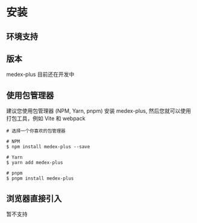 # 安装

## 环境支持

## 版本

medex-plus 目前还在开发中

## 使用包管理器

建议您使用包管理器 (NPM, Yarn, pnpm) 安装 medex-plus, 然后您就可以使用打包工具，例如 Vite 和 webpack

```
# 选择一个你喜欢的包管理器

# NPM
$ npm install medex-plus --save

# Yarn
$ yarn add medex-plus

# pnpm
$ pnpm install medex-plus
```

## 浏览器直接引入

暂不支持

